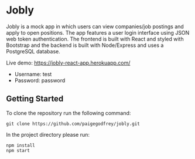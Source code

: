 # Jobly

Jobly is a mock app in which users can view companies/job postings and apply to open positions. The app features a user login interface using JSON web token authentication. The frontend is built with React and styled with Bootstrap and the backend is built with Node/Express and uses a PostgreSQL database.

Live demo: https://jobly-react-app.herokuapp.com/

* Username: test
* Password: password

## Getting Started
To clone the repository run the following command:

```
git clone https://github.com/paigegodfrey/jobly.git
```

In the project directory please run:

```
npm install
npm start
```
